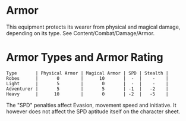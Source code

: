 # Armor
This equipment protects its wearer from physical and magical damage, depending on its type. See Content/Combat/Damage/Armor.

# Armor Types and Armor Rating
```armor_rating_table
Type       | Physical Armor | Magical Armor | SPD | Stealth |
Robes      |       0        |      10       |  -  |    -    |
Light      |       5        |       0       |  -  |    -    |
Adventurer |       5        |       5       | -1  |   -2    |
Heavy      |      10        |       0       | -2  |   -5    |
```

The "SPD" penalties affect Evasion, movement speed and initiative. It however does not affect the SPD aptitude itself on the character sheet.